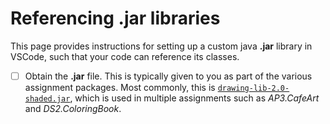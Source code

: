 # Referencing **.jar** libraries

This page provides instructions for setting up a custom java **.jar** library in VSCode, such that your code can reference its classes.

- [ ] Obtain the **.jar** file. This is typically given to you as part of the various assignment packages. Most commonly, this is [`drawing-lib-2.0-shaded.jar`](https://florinteo.github.io/EduCode/DrawingLib/drawing-lib-2.0-shaded.jar), which is used in multiple assignments such as _AP3.CafeArt_ and _DS2.ColoringBook_.
